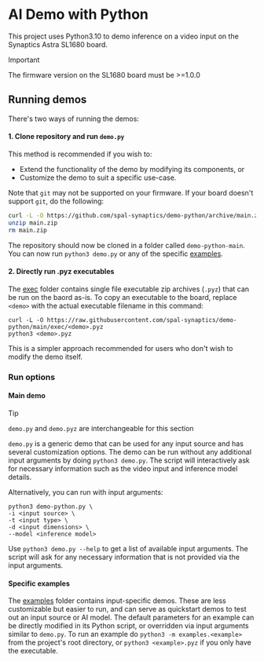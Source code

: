 # AI Demo with Python
This project uses Python3.10 to demo inference on a video input on the Synaptics Astra SL1680 board.
> [!IMPORTANT]
> The firmware version on the SL1680 board must be >=1.0.0

## Running demos
There's two ways of running the demos:
#### 1. Clone repository and run `demo.py`
This method is recommended if you wish to:
- Extend the functionality of the demo by modifying its components, or
- Customize the demo to suit a specific use-case.

Note that `git` may not be supported on your firmware. If your board doesn't support `git`, do the following:
```bash
curl -L -O https://github.com/spal-synaptics/demo-python/archive/main.zip
unzip main.zip
rm main.zip
```
The repository should now be cloned in a folder called `demo-python-main`. You can now run `python3 demo.py` or any of the specific [examples](examples).

#### 2. Directly run .pyz executables
The [exec](exec) folder contains single file executable zip archives (`.pyz`) that can be run on the baord as-is. To copy an executable to the board, replace `<demo>` with the actual executable filename in this command:
```
curl -L -O https://raw.githubusercontent.com/spal-synaptics/demo-python/main/exec/<demo>.pyz
python3 <demo>.pyz
```
This is a simpler approach recommended for users who don't wish to modify the demo itself.

### Run options
#### Main demo
> [!TIP]
> `demo.py` and `demo.pyz` are interchangeable for this section

`demo.py` is a generic demo that can be used for any input source and has several customization options. The demo can be run without any additional input arguments by doing `python3 demo.py`.
The script will interactively ask for necessary information such as the video input and inference model details.


Alternatively, you can run with input arguments:
```
python3 demo-python.py \
-i <input source> \
-t <input type> \
-d <input dimensions> \
--model <inference model>
```
Use `python3 demo.py --help` to get a list of available input arguments. The script will ask for any necessary information that is not provided via the input arguments.

#### Specific examples
The [examples](examples) folder contains input-specific demos. These are less customizable but easier to run, and can serve as quickstart demos to test out an input source or AI model.
The default parameters for an example can be directly modified in its Python script, or overridden via input arguments similar to `demo.py`. To run an example do `python3 -m examples.<example>` from the project's root directory, or `python3 <example>.pyz` if you only have the executable. 
